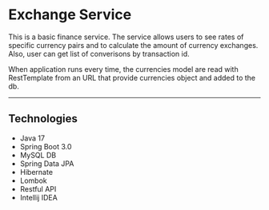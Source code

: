 # Exchange Service

This is a basic finance service. The service allows users to see rates of specific currency pairs and to calculate the amount of currency exchanges. Also, user can get list of converisons by transaction id.

When application runs every time, the currencies model are read with RestTemplate from an URL that provide currencies object and added to the db.

---
## Technologies
* Java 17
* Spring Boot 3.0
* MySQL DB
* Spring Data JPA
* Hibernate
* Lombok
* Restful API
* Intellij IDEA


